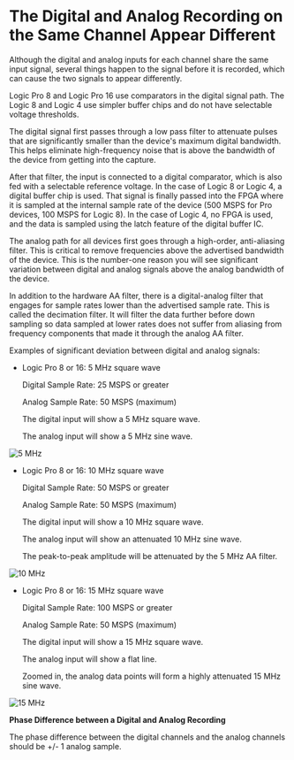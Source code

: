 # The Digital and Analog Recording on the Same Channel Appear Different

Although the digital and analog inputs for each channel share the same input signal, several things happen to the signal before it is recorded, which can cause the two signals to appear differently.

Logic Pro 8 and Logic Pro 16 use comparators in the digital signal path. The Logic 8 and Logic 4 use simpler buffer chips and do not have selectable voltage thresholds.

The digital signal first passes through a low pass filter to attenuate pulses that are significantly smaller than the device's maximum digital bandwidth. This helps eliminate high-frequency noise that is above the bandwidth of the device from getting into the capture.

After that filter, the input is connected to a digital comparator, which is also fed with a selectable reference voltage. In the case of Logic 8 or Logic 4, a digital buffer chip is used. That signal is finally passed into the FPGA where it is sampled at the internal sample rate of the device (500 MSPS for Pro devices, 100 MSPS for Logic 8). In the case of Logic 4, no FPGA is used, and the data is sampled using the latch feature of the digital buffer IC.

The analog path for all devices first goes through a high-order, anti-aliasing filter. This is critical to remove frequencies above the advertised bandwidth of the device. This is the number-one reason you will see significant variation between digital and analog signals above the analog bandwidth of the device.

In addition to the hardware AA filter, there is a digital-analog filter that engages for sample rates lower than the advertised sample rate. This is called the decimation filter. It will filter the data further before down sampling so data sampled at lower rates does not suffer from aliasing from frequency components that made it through the analog AA filter.

Examples of significant deviation between digital and analog signals:

*   Logic Pro 8 or 16: 5 MHz square wave

    &#x20; Digital Sample Rate: 25 MSPS or greater

    &#x20; Analog Sample Rate: 50 MSPS (maximum)

    &#x20; The digital input will show a 5 MHz square wave.

    &#x20; The analog input will show a 5 MHz sine wave.

![5 MHz](https://trello-attachments.s3.amazonaws.com/564d0c176891eac4bb895921/376x246/da48ebb65662cbf7532108126b366fb7/5\_MHz.PNG)

*   Logic Pro 8 or 16: 10 MHz square wave

    &#x20; Digital Sample Rate: 50 MSPS or greater

    &#x20; Analog Sample Rate: 50 MSPS (maximum)

    &#x20; The digital input will show a 10 MHz square wave.

    &#x20; The analog input will show an attenuated 10 MHz sine wave.

    &#x20; The peak-to-peak amplitude will be attenuated by the 5 MHz AA filter.

![10 MHz](https://trello-attachments.s3.amazonaws.com/564d0c176891eac4bb895921/381x264/c66cfcd73699443617f31e54b311f9b9/10\_MHz.PNG)

*   Logic Pro 8 or 16: 15 MHz square wave

    &#x20; Digital Sample Rate: 100 MSPS or greater

    &#x20; Analog Sample Rate: 50 MSPS (maximum)

    &#x20; The digital input will show a 15 MHz square wave.

    &#x20; The analog input will show a flat line.

    &#x20; Zoomed in, the analog data points will form a highly attenuated 15 MHz sine wave.

![15 MHz](https://trello-attachments.s3.amazonaws.com/564d0c176891eac4bb895921/368x258/d7ae2f9dd85a1b8aa166f7c5324825dd/15\_MHz.PNG)

**Phase Difference between a Digital and Analog Recording**

The phase difference between the digital channels and the analog channels should be +/- 1 analog sample.
